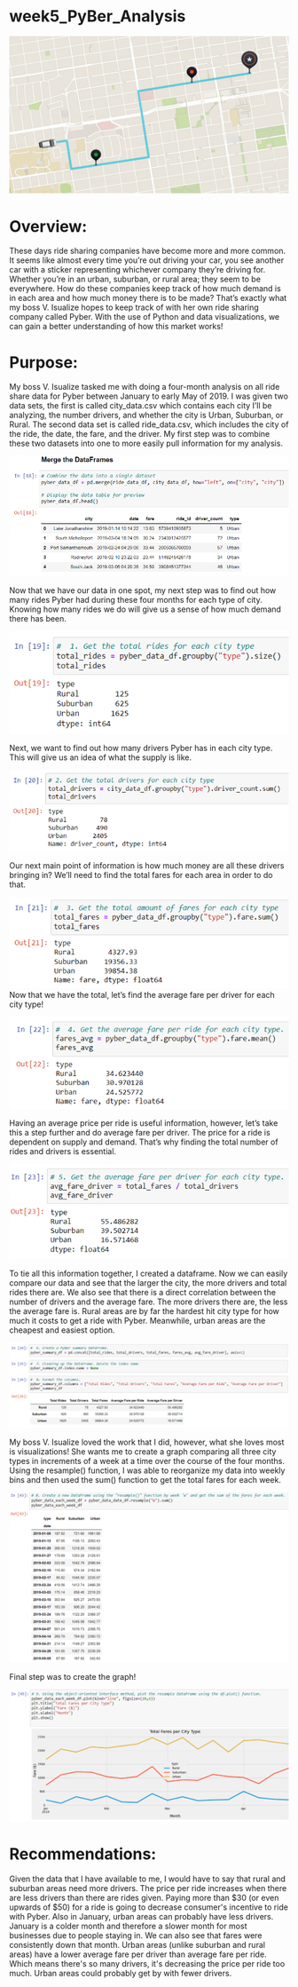 # week5_PyBer_Analysis

![this_is_an_image](Uber_map.jpg)

# Overview:

These days ride sharing companies have become more and more common. It seems like almost every time you’re out driving your car, you see another car with a sticker representing whichever company they’re driving for. Whether you’re in an urban, suburban, or rural area; they seem to be everywhere. How do these companies keep track of how much demand is in each area and how much money there is to be made? That’s exactly what my boss V. Isualize hopes to keep track of with her own ride sharing company called Pyber. With the use of Python and data visualizations, we can gain a better understanding of how this market works!

# Purpose:

My boss V. Isualize tasked me with doing a four-month analysis on all ride share data for Pyber between January to early May of 2019. I was given two data sets, the first is called city_data.csv which contains each city I’ll be analyzing, the number drivers, and whether the city is Urban, Suburban, or Rural. The second data set is called ride_data.csv, which includes the city of the ride, the date, the fare, and the driver. My first step was to combine these two datasets into one to more easily pull information for my analysis.

![this_is_an_image](merge.png)

Now that we have our data in one spot, my next step was to find out how many rides Pyber had during these four months for each type of city. Knowing how many rides we do will give us a sense of how much demand there has been. 

![this_is_an_image](total_rides.png)

Next, we want to find out how many drivers Pyber has in each city type. This will give us an idea of what the supply is like.

![this_is_an_image](total_drivers.png)

Our next main point of information is how much money are all these drivers bringing in? We’ll need to find the total fares for each area in order to do that.

![this_is_an_image](total_fares.png)
Now that we have the total, let’s find the average fare per driver for each city type!

![this_is_an_image](avg_fare.png)

Having an average price per ride is useful information, however, let’s take this a step further and do average fare per driver. The price for a ride is dependent on supply and demand. That’s why finding the total number of rides and drivers is essential.

![this_is_an_image](avg_fare_per_driver.png)

To tie all this information together, I created a dataframe. Now we can easily compare our data and see that the larger the city, the more drivers and total rides there are. We also see that there is a direct correlation between the number of drivers and the average fare. The more drivers there are, the less the average fare is. Rural areas are by far the hardest hit city type for how much it costs to get a ride with Pyber. Meanwhile, urban areas are the cheapest and easiest option.

![this_is_an_image](dataframe.png)

My boss V. Isualize loved the work that I did, however, what she loves most is visualizations! She wants me to create a graph comparing all three city types in increments of a week at a time over the course of the four months. Using the resample() function, I was able to reorganize my data into weekly bins and then used the sum() function to get the total fares for each week. 

![this_is_an_image](weekly_bins.png)

Final step was to create the graph!

![this_is_an_image](graph.png)

# Recommendations:

Given the data that I have available to me, I would have to say that rural and suburban areas need more drivers. The price per ride increases when there are less drivers than there are rides given. Paying more than $30 (or even upwards of $50) for a ride is going to decrease consumer's incentive to ride with Pyber. Also in January, urban areas can probably have less drivers. January is a colder month and therefore a slower month for most businesses due to people staying in. We can also see that fares were consistently down that month. Urban areas (unlike suburban and rural areas) have a lower average fare per driver than average fare per ride. Which means there's so many drivers, it's decreasing the price per ride too much. Urban areas could probably get by with fewer drivers.